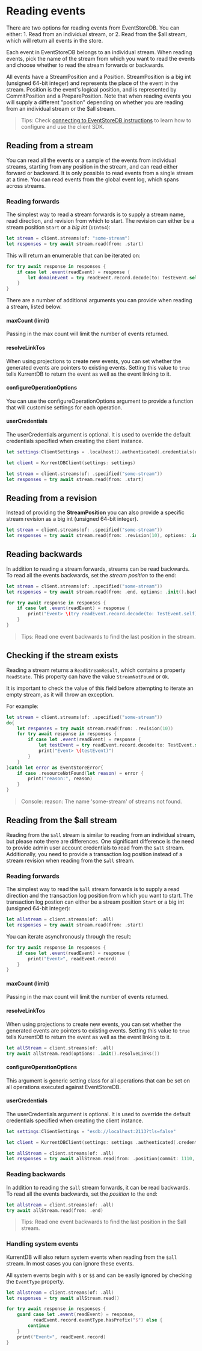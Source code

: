 # Reading events

There are two options for reading events from EventStoreDB. You can either: 1. Read from an individual stream, or 2. Read from the $all stream, which will return all events in the store.

Each event in EventStoreDB belongs to an individual stream. When reading events, pick the name of the stream from which you want to read the events and choose whether to read the stream forwards or backwards.

All events have a StreamPosition and a Position. StreamPosition is a big int (unsigned 64-bit integer) and represents the place of the event in the stream. Position is the event's logical position, and is represented by CommitPosition and a PreparePosition. Note that when reading events you will supply a different "position" depending on whether you are reading from an individual stream or the $all stream.

> Tips: 
> Check [connecting to EventStoreDB instructions](<doc:Getting-started>) to learn how to configure and use the client SDK.

## Reading from a stream
You can read all the events or a sample of the events from individual streams, starting from any position in the stream, and can read either forward or backward. It is only possible to read events from a single stream at a time. You can read events from the global event log, which spans across streams. 


### Reading forwards
The simplest way to read a stream forwards is to supply a stream name, read direction, and revision from which to start. The revision can either be a stream position `Start` or a _big int_ (`UInt64`):
```swift
let stream = client.streams(of: "some-stream")
let responses = try await stream.read(from: .start)
```

This will return an enumerable that can be iterated on:

```swift
for try await response in responses {
    if case let .event(readEvent) = response {
        let domainEvent = try readEvent.record.decode(to: TestEvent.self)
    }
}
```

There are a number of additional arguments you can provide when reading a stream, listed below.

#### maxCount (limit)
Passing in the max count will limit the number of events returned.

#### resolveLinkTos
When using projections to create new events, you can set whether the generated events are pointers to existing events. Setting this value to `true` tells KurrentDB to return the event as well as the event linking to it.

#### configureOperationOptions
You can use the configureOperationOptions argument to provide a function that will customise settings for each operation.

#### userCredentials
The userCredentials argument is optional. It is used to override the default credentials specified when creating the client instance.

```swift
let settings:ClientSettings = .localhost().authenticated(.credentials(username: "admin", password: "changeit"))

let client = KurrentDBClient(settings: settings)

let stream = client.streams(of: .specified("some-stream"))
let responses = try await stream.read(from: .start)
```

## Reading from a revision
Instead of providing the __StreamPosition__ you can also provide a specific stream revision as a big int (unsigned 64-bit integer).

```swift 
let stream = client.streams(of: .specified("some-stream"))
let responses = try await stream.read(from: .revision(10), options: .init().limit(20))
```


## Reading backwards
In addition to reading a stream forwards, streams can be read backwards. To read all the events backwards, set the _stream position_ to the end:

```swift
let stream = client.streams(of: .specified("some-stream"))
let responses = try await stream.read(from: .end, options: .init().backwards())

for try await response in responses {
    if case let .event(readEvent) = response {
        print("Event> \(try readEvent.record.decode(to: TestEvent.self))")
    }
}
```

> Tips: 
> Read one event backwards to find the last position in the stream.

## Checking if the stream exists
Reading a stream returns a `ReadStreamResult`, which contains a property `ReadState`. This property can have the value `StreamNotFound` or `Ok`.

It is important to check the value of this field before attempting to iterate an empty stream, as it will throw an exception.

For example:
```swift
let stream = client.streams(of: .specified("some-stream"))
do{
    let responses = try await stream.read(from: .revision(10))
    for try await response in responses {
        if case let .event(readEvent) = response {
            let testEvent = try readEvent.record.decode(to: TestEvent.self)
            print("Event> \(testEvent)")
        }
    }
}catch let error as EventStoreError{
    if case .resourceNotFound(let reason) = error {
        print("reason:", reason)
    }
}
```

> Console:
> reason: The name 'some-stream' of streams not found.

## Reading from the $all stream

Reading from the `$all` stream is similar to reading from an individual stream, but please note there are differences. One significant difference is the need to provide admin user account credentials to read from the `$all` stream. Additionally, you need to provide a transaction log position instead of a stream revision when reading from the `$all` stream.


### Reading forwards
The simplest way to read the `$all` stream forwards is to supply a read direction and the transaction log position from which you want to start. The transaction log postion can either be a stream position `Start` or a big int (unsigned 64-bit integer):

```swift
let allstream = client.streams(of: .all)
let responses = try await stream.read(from: .start)
```

You can iterate asynchronously through the result:
```swift
for try await response in responses {
    if case let .event(readEvent) = response {
        print("Event>", readEvent.record)
    }
}
```


#### maxCount (limit)
Passing in the max count will limit the number of events returned.

#### resolveLinkTos
When using projections to create new events, you can set whether the generated events are pointers to existing events. Setting this value to `true` tells KurrentDB to return the event as well as the event linking to it.

```swift
let allStream = client.streams(of: .all)
try await allStream.read(options: .init().resolveLinks())
```


#### configureOperationOptions
This argument is generic setting class for all operations that can be set on all operations executed against EventStoreDB.


#### userCredentials
The userCredentials argument is optional. It is used to override the default credentials specified when creating the client instance.

```swift
let settings:ClientSettings = "esdb://localhost:2113?tls=false"

let client = KurrentDBClient(settings: settings .authenticated(.credentials(username: "admin", password: "changeit")))

let allStream = client.streams(of: .all)
let responses = try await allStream.read(from: .position(commit: 1110, prepare: 1110))
```

### Reading backwards
In addition to reading the `$all` stream forwards, it can be read backwards. To read all the events backwards, set the _position_ to the end:

```swift
let allstream = client.streams(of: .all)
try await allStream.read(from: .end)
```

> Tips:
Read one event backwards to find the last position in the $all stream.

### Handling system events
KurrentDB will also return system events when reading from the `$all` stream. In most cases you can ignore these events.

All system events begin with `$` or `$$` and can be easily ignored by checking the `EventType` property.

```swift
let allstream = client.streams(of: .all)
let responses = try await allStream.read()

for try await response in responses {
    guard case let .event(readEvent) = response,
          readEvent.record.eventType.hasPrefix("$") else {
        continue
    }
    print("Event>", readEvent.record)
}
```
